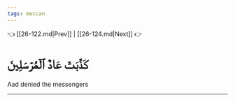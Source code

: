 ```yaml
---
tags: meccan
---
```


👈 [[26-122.md|Prev]] | [[26-124.md|Next]] 👉

# كَذَّبَتۡ عَادٌ ٱلۡمُرۡسَلِينَ

Aad denied the messengers

---

